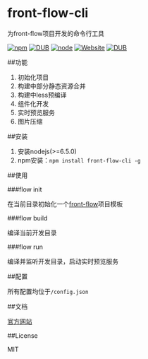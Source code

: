 # front-flow-cli
为front-flow项目开发的命令行工具

[![npm](https://img.shields.io/npm/v/front-flow-cli.svg)](https://www.npmjs.com/package/front-flow-cli) [![DUB](https://travis-ci.org/tower1229/front-flow-cli.svg)]() [![node](https://img.shields.io/node/v/front-flow-cli.svg)]() [![Website](https://img.shields.io/website-up-down-green-red/http/shields.io.svg?maxAge=2592000)](http://zangtao.org/projects/front-flow-cli/) [![DUB](https://img.shields.io/dub/l/vibe-d.svg?maxAge=2592000)]()


##功能

1. 初始化项目
2. 构建中部分静态资源合并
3. 构建中less预编译
4. 组件化开发
5. 实时预览服务
6. 图片压缩

##安装

1. 安装nodejs(>=6.5.0)
2. npm安装：`npm install front-flow-cli -g`

##使用

###flow init

在当前目录初始化一个[front-flow](https://github.com/tower1229/front-flow-template)项目模板

###flow build

编译当前开发目录

###flow run

编译并监听开发目录，启动实时预览服务

##配置

所有配置均位于`/config.json`

##文档

[官方网站](https://front-flow.github.io/front-flow-cli/docs/)

##License 

MIT
